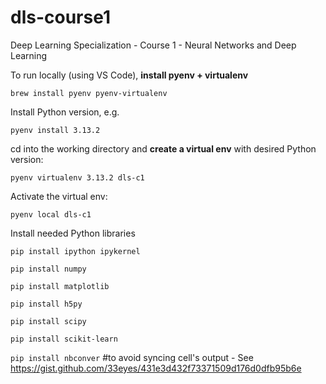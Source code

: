# dls-course1
Deep Learning Specialization - Course 1 - Neural Networks and Deep Learning

To run locally (using VS Code), **install pyenv + virtualenv**

`brew install pyenv pyenv-virtualenv`

Install Python version, e.g.

`pyenv install 3.13.2`

cd into the working directory and **create a virtual env** with desired Python version:

`pyenv virtualenv 3.13.2 dls-c1`

Activate the virtual env:

`pyenv local dls-c1`

Install needed Python libraries

`pip install ipython ipykernel`

`pip install numpy`

`pip install matplotlib`

`pip install h5py`

`pip install scipy`

`pip install scikit-learn`

`pip install nbconver` #to avoid syncing cell's output - See https://gist.github.com/33eyes/431e3d432f73371509d176d0dfb95b6e
